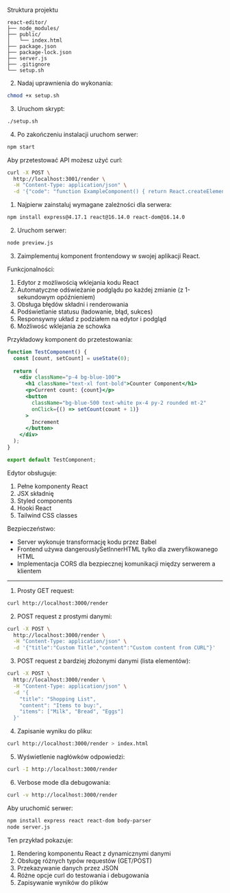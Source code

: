 
Struktura projektu

```
react-editor/
├── node_modules/
├── public/
│   └── index.html
├── package.json
├── package-lock.json
├── server.js
├── .gitignore
└── setup.sh
```


2. Nadaj uprawnienia do wykonania:

```bash
chmod +x setup.sh
```

3. Uruchom skrypt:
```bash
./setup.sh
```

4. Po zakończeniu instalacji uruchom serwer:
```bash
npm start
```

Aby przetestować API możesz użyć curl:
```bash
curl -X POST \
  http://localhost:3001/render \
  -H "Content-Type: application/json" \
  -d '{"code": "function ExampleComponent() { return React.createElement('\''div'\'', null, '\''Hello'\'') }"}'
```



1. Najpierw zainstaluj wymagane zależności dla serwera:
```bash
npm install express@4.17.1 react@16.14.0 react-dom@16.14.0
```

2. Uruchom serwer:
```bash
node preview.js
```

3. Zaimplementuj komponent frontendowy w swojej aplikacji React.

Funkcjonalności:
1. Edytor z możliwością wklejania kodu React
2. Automatyczne odświeżanie podglądu po każdej zmianie (z 1-sekundowym opóźnieniem)
3. Obsługa błędów składni i renderowania
4. Podświetlanie statusu (ładowanie, błąd, sukces)
5. Responsywny układ z podziałem na edytor i podgląd
6. Możliwość wklejania ze schowka

Przykładowy komponent do przetestowania:
```jsx
function TestComponent() {
  const [count, setCount] = useState(0);
  
  return (
    <div className="p-4 bg-blue-100">
      <h1 className="text-xl font-bold">Counter Component</h1>
      <p>Current count: {count}</p>
      <button 
        className="bg-blue-500 text-white px-4 py-2 rounded mt-2"
        onClick={() => setCount(count + 1)}
      >
        Increment
      </button>
    </div>
  );
}

export default TestComponent;
```

Edytor obsługuje:
1. Pełne komponenty React
2. JSX składnię
3. Styled components
4. Hooki React
5. Tailwind CSS classes

Bezpieczeństwo:
- Server wykonuje transformację kodu przez Babel
- Frontend używa dangerouslySetInnerHTML tylko dla zweryfikowanego HTML
- Implementacja CORS dla bezpiecznej komunikacji między serwerem a klientem


---

1. Prosty GET request:
```bash
curl http://localhost:3000/render
```

2. POST request z prostymi danymi:
```bash
curl -X POST \
  http://localhost:3000/render \
  -H "Content-Type: application/json" \
  -d '{"title":"Custom Title","content":"Custom content from CURL"}'
```

3. POST request z bardziej złożonymi danymi (lista elementów):
```bash
curl -X POST \
  http://localhost:3000/render \
  -H "Content-Type: application/json" \
  -d '{
    "title": "Shopping List",
    "content": "Items to buy:",
    "items": ["Milk", "Bread", "Eggs"]
  }'
```

4. Zapisanie wyniku do pliku:
```bash
curl http://localhost:3000/render > index.html
```

5. Wyświetlenie nagłówków odpowiedzi:
```bash
curl -I http://localhost:3000/render
```

6. Verbose mode dla debugowania:
```bash
curl -v http://localhost:3000/render
```

Aby uruchomić serwer:
```bash
npm install express react react-dom body-parser
node server.js
```

Ten przykład pokazuje:
1. Rendering komponentu React z dynamicznymi danymi
2. Obsługę różnych typów requestów (GET/POST)
3. Przekazywanie danych przez JSON
4. Różne opcje curl do testowania i debugowania
5. Zapisywanie wyników do plików

